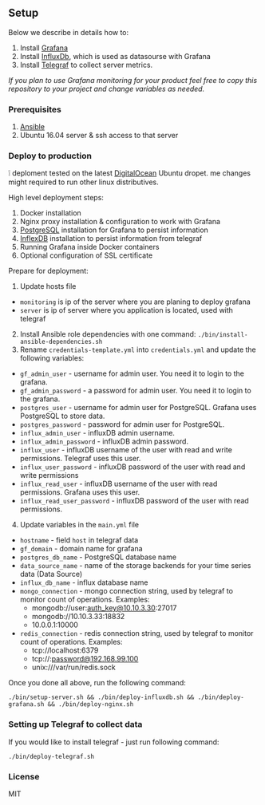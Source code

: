 ## Setup

Below we describe in details how to:

1. Install [Grafana](https://github.com/grafana/grafana)
2. Install [InfluxDb](https://github.com/influxdata/influxdb), which is used as datasourse with Grafana
3. Install [Telegraf](https://github.com/influxdata/telegraf) to collect server metrics.

*If you plan to use Grafana monitoring for your product feel free to copy this repository to your project and change variables as needed.*

### Prerequisites

1. [Ansible](http://docs.ansible.com/ansible/intro_installation.html)
2. Ubuntu 16.04 server & ssh access to that server

### Deploy to production

❕ deploment tested on the latest [DigitalOcean](https://www.digitalocean.com/) Ubuntu dropet. me changes might required to run other linux distributives.

High level deployment steps:
1. Docker installation
2. Nginx proxy installation & configuration to work with Grafana
3. [PostgreSQL](https://www.postgresql.org/) installation for Grafana to persist information
4. [InflexDB](https://www.influxdata.com/) installation to persist information from telegraf
5. Running Grafana inside Docker containers
6. Optional configuration of SSL certificate

Prepare for deployment:
1. Update hosts file
  - ```monitoring``` is ip of the server where you are planing to deploy grafana
  - ```server``` is ip of server where you application is located, used with telegraf
2. Install Ansible role dependencies with one command: `./bin/install-ansible-dependencies.sh`
3. Rename `credentials-template.yml` into `credentials.yml` and update the following variables:
  - `gf_admin_user` - username for admin user. You need it to login to the grafana.
  - `gf_admin_password` - a password for admin user. You need it to login to the grafana.
  - `postgres_user` - username for admin user for PostgreSQL. Grafana uses PostgreSQL to store data.
  - `postgres_password` - password for admin user for PostgreSQL.
  - `influx_admin_user` - influxDB admin username.
  - `influx_admin_password` - influxDB admin password.
  - `influx_user` - influxDB username of the user with read and write permissions. Telegraf uses this user.
  - `influx_user_password` - influxDB password of the user with read and write permissions
  - `influx_read_user` - influxDB username of the user with read permissions. Grafana uses this user.
  - `influx_read_user_password` - influxDB password of the user with read permissions.
4. Update variables in the `main.yml` file
  - `hostname` - field `host` in telegraf data
  - `gf_domain` - domain name for grafana
  - `postgres_db_name` - PostgreSQL database name
  - `data_source_name` - name of the storage backends for your time series data (Data Source)
  - `influx_db_name` - influx database name
  - `mongo_connection` - mongo connection string, used by telegraf to monitor count of operations. Examples:
    * mongodb://user:auth_key@10.10.3.30:27017
    * mongodb://10.10.3.33:18832
    * 10.0.0.1:10000
  - `redis_connection` - redis connection string, used by telegraf to monitor count of operations. Examples:
    * tcp://localhost:6379
    * tcp://:password@192.168.99.100
    * unix:///var/run/redis.sock

Once you done all above, run the following command:
```
./bin/setup-server.sh && ./bin/deploy-influxdb.sh && ./bin/deploy-grafana.sh && ./bin/deploy-nginx.sh
```

### Setting up Telegraf to collect data

If you would like to install telegraf - just run following command:

```
./bin/deploy-telegraf.sh
```

### License

MIT
